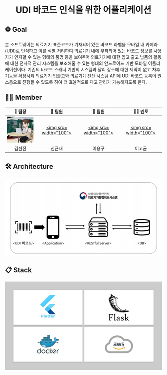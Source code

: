 

# <div align="center"> UDI 바코드 인식을 위한 어플리케이션 </center>

 </div>

## ⚽ Goal
본 소프트웨어는 의료기기 표준코드가 기재되어 있는 바코드 라벨을 모바일 내 카메라 (UDI)로 인식하고 이를 식별 처리하여 의료기기 내에 부착되어 있는 바코드 정보를 사용자가 인지할 수 있는 형태의 품명 등을 보여주어 의료기기에 대한 입고 출고 납품의 활동에 대한 전사적 관리 시스템를 보조해줄 수 있는 형태의 안드로이드 기반 모바일 어플리케이션이다. 기존의 바코드 스캐너 기반의 시스템과 달리 장소에 대한 제약이 없고 차후 기능을 확장시켜 의료기기 입출고와 의료기기 전산 시스템 API에 UDI 바코드 등록이 원스톱으로 진행될 수 있도록 하여 더 효율적으로 재고 관리가 가능해지도록 한다.

## 🧑‍💻 Member
<div align="center">



| 🧑 팀장 | 🧑 팀원 | 🧑 팀원 | 👨‍🏫 멘토 |
| :---: | :---: | :---: | :---: |
| [<img src= "https://github.com/KumohDaseong/2021_SwBank/blob/main/readme_img/kimseonjin.png" width="200">](https://github.com/tape22)| [<img src= width="100">](https://github.com/ybell1028)| [<img src= width="100">](https://github.com/ybell1028)| [<img src= width="100">](https://github.com/ybell1028)|
| 김선진 | 신근재 | 이용구 | 이고균 |
 


</div>

## 🛠 Architecture
<img src= "https://github.com/KumohDaseong/2021_SwBank/blob/main/readme_img/Architecture.png" width="800">

## 📋 Stack
<img src= "https://github.com/KumohDaseong/2021_SwBank/blob/main/readme_img/Skillset.jpg" width="800">

<br>

